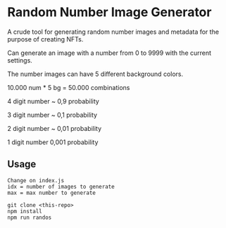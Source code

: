 # Random Number Image Generator

A crude tool for generating random number images and metadata for the purpose of creating NFTs.

Can generate an image with a number from 0 to 9999 with the current settings.

The number images can have 5 different background colors.

10.000 num \* 5 bg = 50.000 combinations

4 digit number ~ 0,9 probability

3 digit number ~ 0,1 probability

2 digit number ~ 0,01 probability

1 digit number 0,001 probability

## Usage

```
Change on index.js
idx = number of images to generate
max = max number to generate
```

```
git clone <this-repo>
npm install
npm run randos
```
